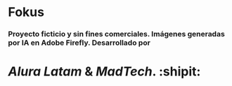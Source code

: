 # Fokus

### Proyecto ficticio y sin fines comerciales. Imágenes generadas por IA en Adobe Firefly. Desarrollado por 

# _Alura Latam_ &  _MadTech_. :shipit:

